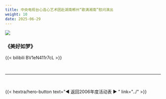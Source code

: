 ```yaml
---
title: 中央电视台心连心艺术团赴湖南郴州“歌满湘南”慰问演出
weight: 10
date: 2025-06-29
---
```


![](http://image2.sina.com.cn/dy/o/2006-07-04/530336221c6a7e30d25748551b8ecd0d.jpg)

### 《美好如梦》

{{< bilibili BV1eN411r7cL >}}

<br>
<hr>
<br>

{{< hextra/hero-button text="◀ 返回2006年度活动表 ▶ " link="../" >}}